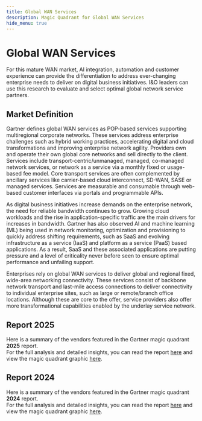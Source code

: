 ```yaml
---
title: Global WAN Services
description: Magic Quadrant for Global WAN Services
hide_menu: true
---
```


# Global WAN Services

For this mature WAN market, AI integration, automation and customer experience can provide the differentiation to address ever-changing enterprise needs to deliver on digital business initiatives. I&O leaders can use this research to evaluate and select optimal global network service partners.

## Market Definition

Gartner defines global WAN services as POP-based services supporting multiregional corporate networks. These services address enterprise challenges such as hybrid working practices, accelerating digital and cloud transformations and improving enterprise network agility. Providers own and operate their own global core networks and sell directly to the client. Services include transport-centric/unmanaged, managed, co-managed network services, or network as a service via a monthly fixed or usage-based fee model. Core transport services are often complemented by ancillary services like carrier-based cloud interconnect, SD-WAN, SASE or managed services. Services are measurable and consumable through web-based customer interfaces via portals and programmable APIs.

As digital business initiatives increase demands on the enterprise network, the need for reliable bandwidth continues to grow. Growing cloud workloads and the rise in application-specific traffic are the main drivers for increases in bandwidth. Gartner has also observed AI and machine learning (ML) being used in network monitoring, optimization and provisioning to quickly address shifting requirements, such as SaaS and evolving infrastructure as a service (IaaS) and platform as a service (PaaS) based applications. As a result, SaaS and these associated applications are putting pressure and a level of criticality never before seen to ensure optimal performance and unfailing support.

Enterprises rely on global WAN services to deliver global and regional fixed, wide-area networking connectivity. These services consist of backbone network transport and last-mile access connections to deliver connectivity to individual enterprise sites, such as large or remote/branch office locations. Although these are core to the offer, service providers also offer more transformational capabilities enabled by the underlay service network.

## Report 2025

Here is a summary of the vendors featured in the Gartner magic quadrant **2025** report. <br/>For the full analysis and detailed insights, you can read the report
<a href="/docs/2025/global-wan-services.pdf" target="_blank" rel="noopener noreferrer">here</a>
and view the magic quadrant graphic
<a href="/docs/2025/global-wan-services.png" target="_blank" rel="noopener noreferrer">here</a>.

## Report 2024

Here is a summary of the vendors featured in the Gartner magic quadrant **2024** report. <br/>For the full analysis and detailed insights, you can read the report
<a href="/docs/2024/global-wan-services.pdf" target="_blank" rel="noopener noreferrer">here</a>
and view the magic quadrant graphic
<a href="/docs/2024/global-wan-services.png" target="_blank" rel="noopener noreferrer">here</a>.
